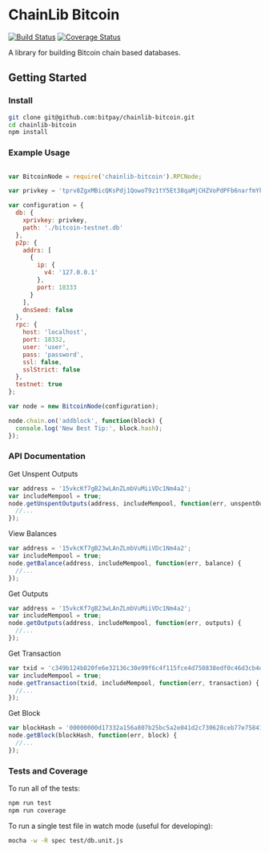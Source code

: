 ChainLib Bitcoin
=======
[![Build Status](https://img.shields.io/travis/bitpay/chainlib-bitcoin.svg?branch=master&style=flat-square)](https://travis-ci.org/bitpay/chainlib-bitcoin)
[![Coverage Status](https://img.shields.io/coveralls/bitpay/chainlib-bitcoin.svg?style=flat-square)](https://coveralls.io/r/bitpay/chainlib-bitcoin)

A library for building Bitcoin chain based databases.

## Getting Started

### Install

```bash
git clone git@github.com:bitpay/chainlib-bitcoin.git
cd chainlib-bitcoin
npm install
```

### Example Usage

```js

var BitcoinNode = require('chainlib-bitcoin').RPCNode;

var privkey = 'tprv8ZgxMBicQKsPdj1QowoT9z1tY5Et38qaMjCHZVoPdPFb6narfmYkqTygEVHfUmY78k3HcaEpkyNCAQDANaXtwNe1HLFvcA7nqYj1B7wTSTo';

var configuration = {
  db: {
    xprivkey: privkey,
    path: './bitcoin-testnet.db'
  },
  p2p: {
    addrs: [
      {
        ip: {
          v4: '127.0.0.1'
        },
        port: 18333
      }
    ],
    dnsSeed: false
  },
  rpc: {
    host: 'localhost',
    port: 18332,
    user: 'user',
    pass: 'password',
    ssl: false,
    sslStrict: false
  },
  testnet: true
};

var node = new BitcoinNode(configuration);

node.chain.on('addblock', function(block) {
  console.log('New Best Tip:', block.hash);
});

```

### API Documentation

Get Unspent Outputs

```js
var address = '15vkcKf7gB23wLAnZLmbVuMiiVDc1Nm4a2';
var includeMempool = true;
node.getUnspentOutputs(address, includeMempool, function(err, unspentOutputs) {
  //...
});
```

View Balances

```js
var address = '15vkcKf7gB23wLAnZLmbVuMiiVDc1Nm4a2';
var includeMempool = true;
node.getBalance(address, includeMempool, function(err, balance) {
  //...
});
```

Get Outputs

```js
var address = '15vkcKf7gB23wLAnZLmbVuMiiVDc1Nm4a2';
var includeMempool = true;
node.getOutputs(address, includeMempool, function(err, outputs) {
  //...
});
```

Get Transaction

```js
var txid = 'c349b124b820fe6e32136c30e99f6c4f115fce4d750838edf0c46d3cb4d7281e';
var includeMempool = true;
node.getTransaction(txid, includeMempool, function(err, transaction) {
  //...
});
```

Get Block

```js
var blockHash = '00000000d17332a156a807b25bc5a2e041d2c730628ceb77e75841056082a2c2';
node.getBlock(blockHash, function(err, block) {
  //...
});
```

### Tests and Coverage

To run all of the tests:

```bash
npm run test
npm run coverage
```

To run a single test file in watch mode (useful for developing):

```bash
mocha -w -R spec test/db.unit.js
```

